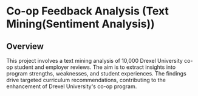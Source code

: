 # Co-op Feedback Analysis (Text Mining(Sentiment Analysis))
## Overview 

This project involves a text mining analysis of 10,000 Drexel University co-op student and employer reviews. The aim is to extract insights into program strengths, weaknesses, and student experiences. The findings drive targeted curriculum recommendations, contributing to the enhancement of Drexel University's co-op program.
